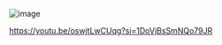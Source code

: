 ![image](https://github.com/user-attachments/assets/ed0f4ce9-4aa3-45d1-bcd3-993a29e4cdf4)

https://youtu.be/oswjtLwCUqg?si=1DoVjBsSmNQo79JR
